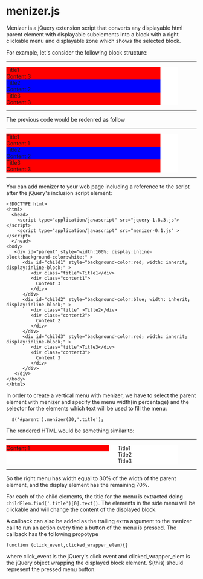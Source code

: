 menizer.js
=======

Menizer is a jQuery extension script that converts any displayable html parent element with displayable subelements into a block with a right clickable menu and displayable zone which shows the selected block.

For example, let's consider the following block structure:


<hr/>
	 <div id="parent" style="width:90%; display:inline-block; background-color:white;" >
	    <div id="child1" style="background-color:red; width: inherit; display:inline-block;" >
	       <div class="title">Title1</div>
	       <div class="content1">
	         Content 3
	       </div>
	    </div>
	    <div id="child2" style="background-color:blue; width: inherit; display:inline-block;" >
	       <div class="title" >Title2</div>
	       <div class="content2">
	         Content 2
	       </div>
	    </div>
	    <div id="child3" style="background-color:red; width: inherit; display:inline-block;" >
	       <div class="title">Title3</div>
	       <div class="content3">
	         Content 3
	       </div>
	    </div>
	 </div>

<hr/>


The previous code would be redenred as follow

<hr>
 <div id="parent" style="width:90%; display:inline-block; background-color:white;" >
    <div id="child1" style="background-color:red; width: inherit; display:inline-block;" >
       <div class="title">Title1</div>
       <div class="content3">
         Content 1
       </div>
    </div>
    <div id="child2" style="background-color:blue; width: inherit; display:inline-block;" >
       <div class="title" >Title2</div>
       <div class="content3">
         Content 2
       </div>
    </div>
    <div id="child3" style="background-color:red; width: inherit; display:inline-block;" >
       <div class="title">Title3</div>
       <div class="content3">
         Content 3
       </div>
    </div>

 </div>
<hr>

You can add menizer to your web page including a reference to the script after the jQuery's inclusion script element:

	<!DOCTYPE html>
	<html>
	  <head>
	    <script type="application/javascript" src="jquery-1.8.3.js"></script>
	    <script type="application/javascript" src="menizer-0.1.js" ></script>
	  </head>
	<body>
	   <div id="parent" style="width:100%; display:inline-block;background-color:white;" >
	      <div id="child1" style="background-color:red; width: inherit; display:inline-block;" >
	         <div class="title">Title1</div>
	         <div class="content1">
	           Content 3
	         </div>
	      </div>
	      <div id="child2" style="background-color:blue; width: inherit; display:inline-block;" >
	         <div class="title" >Title2</div>
	         <div class="content2">
	           Content 2
	         </div>
	      </div>
	      <div id="child3" style="background-color:red; width: inherit; display:inline-block;" >
	         <div class="title">Title3</div>
	         <div class="content3">
	           Content 3
	         </div>
	      </div>
	   </div>
	</body>
	</html>

In order to create a vertical menu with menizer, we have to select the parent element with menizer and specify the menu width(in percentage) and the selector for the elements which text will be used to fill the menu:

	  $('#parent').menizer(30,'.title');

The rendered HTML would be something similar to:

<hr>
 <div id="parent" style="width:90%; display:inline-block; background-color:white;" >
    <div id="child1" style="background-color:red; width: 60%; display:inline-block; float:left; clear:left" >
       <div class="content3">
         Content 1
       </div>
    </div>
    <div style="display:inline-block;width:25%;float:left;margin-left:5%;">
	<div style="width:100%; float:left; clear:left; text-align:left;">Title1</div>
	<div style="width:100%; float:left; clear:left; text-align:left;">Title2</div>
	<div style="width:100%; float:left; clear:left; text-align:left;">Title3</div>
    </div>
 </div>
<hr>

So the right menu has width equal to 30% of the width of the parent element, and the display element has the remaining 70%. 

For each of the child elements, the title for the menu is extracted doing `childElem.find('.title')[0].text()`. The elements in the side menu will be clickable and will change the content of the displayed block.

A callback can also be added as the trailing extra argument to the menizer call to run an action every time a button of the menu is pressed. The callback has the following propotype

	function (click_event,clicked_wrapper_elem){}

where click\_event is the jQuery's click event and clicked\_wrapper\_elem is the jQuery object wrapping the displayed block element. $(this) should represent the pressed menu button.
